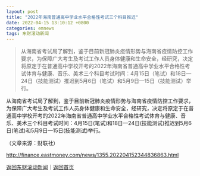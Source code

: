 ```yaml
---
layout: post
title: "2022年海南普通高中学业水平合格性考试三个科目推迟"
date: 2022-04-15 13:10:12 +0800
categories: emnews
tags: 东财滚动新闻
---
```

> 从海南省考试局了解到，鉴于目前新冠肺炎疫情形势与海南省疫情防控工作要求，为保障广大考生及考试工作人员身体健康和生命安全，经研究，决定将原定于在普通高中学校开考的2022年海南省普通高中学业水平合格性考试体育与健康、音乐、美术三个科目考试时间：4月15日（笔试）和18日—24日（技能测试）推迟到5月6日（笔试）和5月9日—15日（技能测试）举行。

<p>从海南省考试局了解到，鉴于目前新冠肺炎疫情形势与海南省疫情防控工作要求，为保障广大考生及考试工作人员身体健康和生命安全，经研究，决定将原定于在普通高中学校开考的2022年海南省普通高中学业水平合格性考试体育与健康、音乐、美术三个科目考试时间：4月15日(笔试)和18日—24日(技能测试)推迟到5月6日(笔试)和5月9日—15日(技能测试)举行。</p><p class="em_media">（文章来源：财联社）</p>

<http://finance.eastmoney.com/news/1355,202204152344836863.html>

[返回东财滚动新闻](//finews.withounder.com/emnews/)｜[返回首页](//finews.withounder.com/)